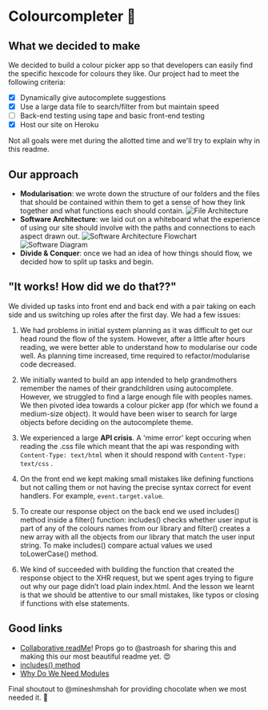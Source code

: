 # Colourcompleter :rainbow:

## What we decided to make

We decided to build a colour picker app so that developers can easily find the specific hexcode for colours they like. Our project had to meet the following criteria:

- [x] Dynamically give autocomplete suggestions
- [x] Use a large data file to search/filter from but maintain speed
- [ ] Back-end testing using tape and basic front-end testing
- [x] Host our site on Heroku

Not all goals were met during the allotted time and we'll try to explain why in this readme. 

## Our approach
* **Modularisation**: we wrote down the structure of our folders and the files that should be contained within them to get a sense of how they link together and what functions each should contain.
![File Architecture](https://files.gitter.im/foundersandcoders/Team-AmAlConYah/I6si/IMG_1665.JPG)
* **Software Architecture**: we laid out on a whiteboard what the experience of using our site should involve with the paths and connections to each aspect drawn out.
![Software Architecture Flowchart](https://files.gitter.im/foundersandcoders/Team-AmAlConYah/cHyx/node_littleFACt.png)
![Software Diagram](https://files.gitter.im/foundersandcoders/Team-AmAlConYah/7HFX/Untitled-Diagram.jpg)
* **Divide & Conquer**: once we had an idea of how things should flow, we decided how to split up tasks and begin.

## "It works! How did we do that??"

We divided up tasks into front end and back end with a pair taking on each side and us switching up roles after the first day. We had a few issues: 

1. We had problems in initial system planning as it was difficult to get our head round the flow of the system. However, after a little after hours reading, we were better able to understand how to modularise our code well. As planning time increased, time required to refactor/modularise code decreased.

1. We initially wanted to build an app intended to help grandmothers remember the names of their grandchildren using autocomplete. However, we struggled to find a large enough file with peoples names. We then pivoted idea towards a colour picker app (for which we found a medium-size object). It would have been wiser to search for large objects before deciding on the autocomplete theme. 

1. We experienced a large **API crisis**. A 'mime error' kept occuring when reading the .css file which meant that the api was responding with `Content-Type: text/html` when it should respond with `Content-Type: text/css` . 

1. On the front end we kept making small mistakes like defining functions but not calling them or not having the precise syntax correct for event handlers. For example, `event.target.value`.

1. To create our response object on the back end we used includes() method inside a filter() function: includes() checks whether user input is part of any of the colours names from our library and filter() creates a new array with all the objects from our library that match the user input string. To make includes() compare actual values we used toLowerCase() method.

1. We kind of succeeded with building the function that created the response object to the XHR request, but we spent ages trying to figure out why our page didn’t load plain index.html. And the lesson we learnt is that we should be attentive to our small mistakes, like typos or closing if functions with else statements. 

## Good links
* [Collaborative readMe](https://hackmd.io/)! Props go to @astroash for sharing this and making this our most beautiful readme yet. :heart_eyes:
* [includes() method](https://developer.mozilla.org/en/docs/Web/JavaScript/Reference/Global_Objects/String/includes)
* [Why Do We Need Modules](http://requirejs.org/docs/why.html)

Final shoutout to @mineshmshah for providing chocolate when we most needed it. :chocolate_bar:



